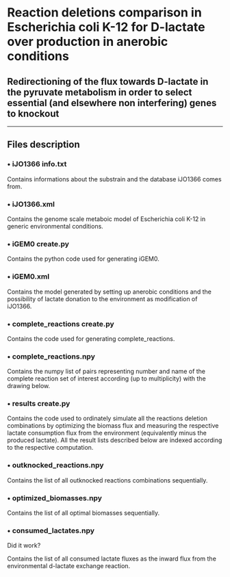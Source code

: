 # **Reaction deletions comparison in Escherichia coli K-12 for D-lactate over production in anerobic conditions**

## **Redirectioning of the flux towards D-lactate in the pyruvate metabolism in order to select essential (and elsewhere non interfering) genes to knockout**

---

## Files description

### • iJO1366 info.txt

Contains informations about the substrain and the database iJO1366 comes from.

### • iJO1366.xml

Contains the genome scale metaboic model of Escherichia coli K-12 in generic environmental conditions.

### • iGEM0 create.py

Contains the python code used for generating iGEM0.

### • iGEM0.xml

Contains the model generated by setting up anerobic conditions and the possibility of lactate donation to the environment as modification of iJO1366.

### • complete_reactions create.py

Contains the code used for generating complete_reactions.

### • complete_reactions.npy

Contains the numpy list of pairs representing number and name of the complete reaction set of interest according (up to multiplicity) with the drawing below.

### • results create.py

Contains the code used to ordinately simulate all the reactions deletion combinations by optimizing the biomass flux and measuring the respective lactate consumption flux from the environment (equivalently minus the produced lactate). All the result lists described below are indexed according to the respective computation.

### • outknocked_reactions.npy

Contains the list of all outknocked reactions combinations sequentially.

### • optimized_biomasses.npy

Contains the list of all optimal biomasses sequentially.

### • consumed_lactates.npy

Did it work?

Contains the list of all consumed lactate fluxes as the inward flux from the environmental d-lactate exchange reaction.
